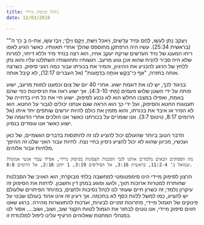 ```yaml
---
title: ניהול וסיפוק מיידי
date: 12/03/2018

---
```


"וְיַעֲקֹב נָתַן לְעֵׂשָו, לֶחֶם ּונְזִיד עֲדָׁשִים, וַּיֹאכַל וַּיֵׁשְּתְ, וַּיָקָם וַּיֵלְַך; וַּיבֶז עֵׂשָו, אֶת-הַ ּבְ כֹרָ ה" (בראשית 25:34). עשיו היה הרפתקן מחוספס שהלך אחרי תאוותיו. כאשר הגיע לאפו ריחו המענג של נזיד העדשים שרקח יעקב אחיו, הוא רצה בנזיד מיד וללא דיחוי, למרות שלא היה סביר להניח שהוא אכן גווע מרעב. רגשותיו ותחושותיו השתלטו עליו והוא נתן ללחץ של הרגע להכניע את ההיגיון, והמיר את בכורתו עבור כמה רגעי סיפוק. כשרצה אותה בחזרה, "אַף ּכִי־בִּקֵׁש אֹותָּה ּבִדְמָעֹות" (אל העברים 12:17), לא קיבל אותה. 

בניגוד לכך, יש לנו את דוגמת ישוע. אחרי 40 יום של צום וכמעט למוות מרעב, ישוע פותה על ידי השטן שלוש פעמים (מתי 4:3-10). אך ישוע ראה את הניסיונות כפי שהם באמת, ואפילו במצבו החלש הוא לא נכנע לסיפוק. ישוע חיי את כל חייו בדחייה של תענוגות החטא והסיפוק, ועל ידי כך הוא הראה שגם אנחנו יכולים לגבור על החטא. הוא לא המיר או איבד את בכורתו, והוא מזמין את כולם להיות יורשים שותפים יחד איתו (אל הרומים 8:17, טיטוס 3:7). אנו שומרים על בכורתנו כאשר אנו הולכים אחרי הדוגמה של ישוע כאשר אנו עומדים בנסיון.

הדבר הטוב ביותר שהעולם יכול להציע לנו זה להתנסות בדברים הגשמיים, של כאן ועכשיו, מכיוון שהוא לא יכול להציע ניסיון בחיי נצח. לחיות עבור האני שלנו זה ההיפך מלחיות עבור אלוהים.  

`מה הפסוקים הבאים מלמדים אותנו לגבי הסכנות הצפונות בסיפוק מיידי, אפילו עבור אנשי אמונה? שמואל ב' 11:2-4, בראשית 3:16, אל הפיליפים 3:19, 1 יוחנן 2:16, אל הרומים 8:8.`

הרצון לסיפוק מיידי הינו סימפטומטי למחשבה בלתי מבוקרת; הוא האויב של הסבלנות שחותרת למטרות ארוכות תווך, ולועג ופוגע במתן דין וחשבון. לדחות את הסיפוק זה עיקרון נלמד; זה כשרון חיים שעוזר לנו לנהל נסיבות ולחצים, במיוחד הפיתויים שלעולם יש להציע, כמו למשל ללוות כסף לא בחכמה. אך רעיון זה אינו אהוד בעולם שבנוי על פינוקים של תגמול מיידי, פתרונות זמניים לבעיות, וערכות להתעשרות מהירה. ברגע שאנו חווים סיפוק מיידי, אנו נוטים לבחור את הגמול לטווח הקצר שוב, ושוב, ושוב…. אסור לנו כמנהלי המתנות שאלוהים הרעיף עלינו ליפול למלכודת זו.